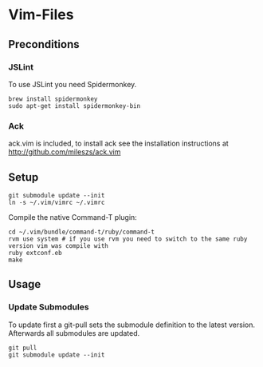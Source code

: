# Vim-Files


## Preconditions

### JSLint

To use JSLint you need Spidermonkey.

    brew install spidermonkey
    sudo apt-get install spidermonkey-bin

### Ack

ack.vim is included, to install ack see the installation instructions at http://github.com/mileszs/ack.vim

## Setup

    git submodule update --init
    ln -s ~/.vim/vimrc ~/.vimrc

Compile the native Command-T plugin:

    cd ~/.vim/bundle/command-t/ruby/command-t
    rvm use system # if you use rvm you need to switch to the same ruby version vim was compile with
    ruby extconf.eb
    make

## Usage

### Update Submodules

To update first a git-pull sets the submodule definition to the latest version. Afterwards all submodules are updated.

    git pull
    git submodule update --init

